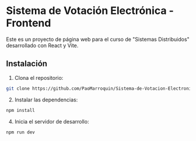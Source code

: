 # Sistema de Votación Electrónica - Frontend

Este es un proyecto de página web para el curso de "Sistemas Distribuidos" desarrollado con React y Vite.

## Instalación

1. Clona el repositorio:

```bash
git clone https://github.com/PaoMarroquin/Sistema-de-Votacion-Electronica
```

2. Instalar las dependencias:

```bash
npm install
```

4. Inicia el servidor de desarrollo:

```bash
npm run dev
```
